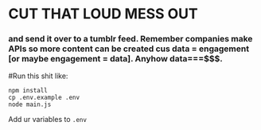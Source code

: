 # CUT THAT LOUD MESS OUT

### and send it over to a tumblr feed. Remember companies make APIs so more content can be created cus data = engagement [or maybe engagement = data]. Anyhow data===$$$.

#Run this shit like:

```
npm install
cp .env.example .env
node main.js
```

Add ur variables to `.env`
